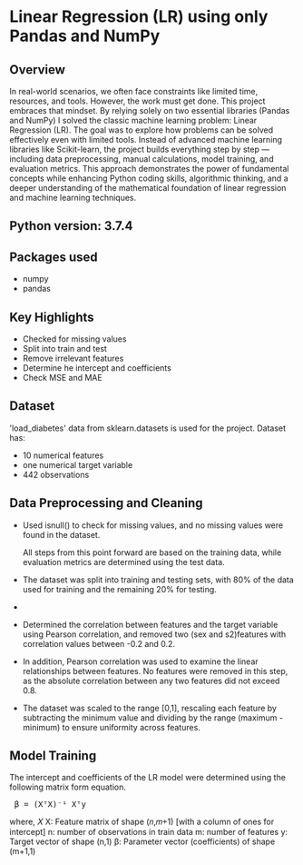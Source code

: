 # Linear Regression (LR) using only Pandas and NumPy
## Overview
In real-world scenarios, we often face constraints like limited time, resources, and tools. However, the work must get done. This project embraces that mindset. By relying solely on two essential libraries (Pandas and NumPy) I solved the classic machine learning problem: Linear Regression (LR).
The goal was to explore how problems can be solved effectively even with limited tools. Instead of advanced machine learning libraries like Scikit-learn, the project builds everything step by step — including data preprocessing, manual calculations, model training, and evaluation metrics.
This approach demonstrates the power of fundamental concepts while enhancing Python coding skills, algorithmic thinking, and a deeper understanding of the mathematical foundation of linear regression and machine learning techniques.

## Python version: 3.7.4
## Packages used
* numpy
* pandas

## Key Highlights
* Checked for missing values
* Split into train and test
* Remove irrelevant features
* Determine he intercept and coefficients
* Check MSE and MAE

## Dataset
'load_diabetes' data from sklearn.datasets is used for the project. Dataset has:
* 10 numerical features
* one numerical target variable
* 442 observations

## Data Preprocessing and Cleaning
* Used isnull() to check for missing values, and no missing values were found in the dataset.
  
  All steps from this point forward are based on the training data, while evaluation metrics are determined using the test data.
  
* The dataset was split into training and testing sets, with 80% of the data used for training and the remaining 20% for testing.
* 
* Determined the correlation between features and the target variable using Pearson correlation, and removed two (sex and s2)features with correlation values between -0.2 and 0.2. 

* In addition, Pearson correlation was used to examine the linear relationships between features. No features were removed in this step, as the absolute correlation between any two features did not exceed 0.8.

* The dataset was scaled to the range [0,1], rescaling each feature by subtracting the minimum value and dividing by the range (maximum - minimum) to ensure uniformity across features.

## Model Training
The intercept and coefficients of the LR model were determined using the following matrix form equation.
<pre> β = (XᵀX)⁻¹ Xᵀy </pre>

where,
𝑋
X: Feature matrix of shape (𝑛,𝑚+1) [with a column of ones for intercept] 
n: number of observations in train data
m: number of features
y: Target vector of shape (n,1)
β: Parameter vector (coefficients) of shape (m+1,1)
